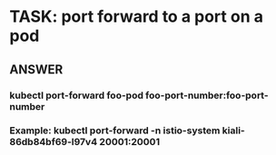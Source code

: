 

# TASK: port forward to a port on a pod

## ANSWER

### kubectl port-forward foo-pod foo-port-number:foo-port-number
### Example: kubectl port-forward -n istio-system kiali-86db84bf69-l97v4 20001:20001

